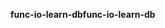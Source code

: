 <span data-ttu-id="ba8c0-101">**func-io-learn-db**</span><span class="sxs-lookup"><span data-stu-id="ba8c0-101">**func-io-learn-db**</span></span>